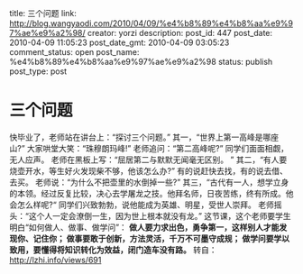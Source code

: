 title: 三个问题
link: http://blog.wangyaodi.com/2010/04/09/%e4%b8%89%e4%b8%aa%e9%97%ae%e9%a2%98/
creator: yorzi
description: 
post_id: 447
post_date: 2010-04-09 11:05:23
post_date_gmt: 2010-04-09 03:05:23
comment_status: open
post_name: %e4%b8%89%e4%b8%aa%e9%97%ae%e9%a2%98
status: publish
post_type: post

# 三个问题

快毕业了，老师站在讲台上：“探讨三个问题。” 其一，“世界上第一高峰是哪座山?” 大家哄堂大笑：“珠穆朗玛峰!” 老师追问：“第二高峰呢?” 同学们面面相觑，无人应声。 老师在黑板上写：“屈居第二与默默无闻毫无区别。 ” 其二，“有人要烧壶开水，等生好火发现柴不够，他该怎么办?” 有的说赶快去找，有的说去借、去买。 老师说：“为什么不把壶里的水倒掉一些?” 其三，“古代有一人，想学立身的本领。经过反复比较，决心去学屠龙之技。他拜名师，日夜苦练，终有所成。他会怎么样呢?“ 同学们兴致勃勃，说他能成为英雄、明星，受世人崇拜。 老师摇头：“这个人一定会潦倒一生，因为世上根本就没有龙。” 这节课，这个老师要学生明白“如何做人、做事、做学问”： **做人要力求出色，勇争第一，这样别人才能发现你、记住你； 做事要敢于创新，方法灵活，千万不可墨守成规； 做学问要学以致用，要懂得将知识转化为效益，闭门造车没有路。** 转自：http://lzhi.info/views/691